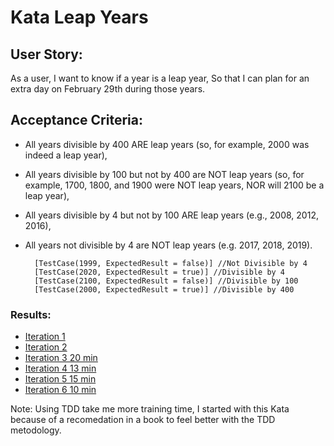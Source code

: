 # Kata Leap Years

## User Story:

As a user, I want to know if a year is a leap year, So that I can plan for an extra day on February 29th during those years.

## Acceptance Criteria:

- All years divisible by 400 ARE leap years (so, for example, 2000 was indeed a leap year),
- All years divisible by 100 but not by 400 are NOT leap years (so, for example, 1700, 1800, and 1900 were NOT leap years, NOR will 2100 be a leap year),
- All years divisible by 4 but not by 100 ARE leap years (e.g., 2008, 2012, 2016),
- All years not divisible by 4 are NOT leap years (e.g. 2017, 2018, 2019).


        [TestCase(1999, ExpectedResult = false)] //Not Divisible by 4
        [TestCase(2020, ExpectedResult = true)] //Divisible by 4
        [TestCase(2100, ExpectedResult = false)] //Divisible by 100
        [TestCase(2000, ExpectedResult = true)] //Divisible by 400
		

### Results:
- [Iteration 1](https://github.com/RamonMartinezNieto/KataTraining/blob/master/LeapYear/KataLeapYear/UnitTestKataLeapYear/1/TestLeapYearChecker.cs)
- [Iteration 2](https://github.com/RamonMartinezNieto/KataTraining/blob/master/LeapYear/KataLeapYear/UnitTestKataLeapYear/3/LeapYearIterationThree.cs)
- [Iteration 3 20 min](https://github.com/RamonMartinezNieto/KataTraining/blob/master/LeapYear/KataLeapYear/UnitTestKataLeapYear/2/TestLeapYearDos.cs)
- [Iteration 4 13 min](https://github.com/RamonMartinezNieto/KataTraining/blob/master/LeapYear/KataLeapYear/UnitTestKataLeapYear/4/TestLeapYearIteration4.cs)
- [Iteration 5 15 min](https://github.com/RamonMartinezNieto/KataTraining/blob/master/LeapYear/KataLeapYear/UnitTestKataLeapYear/5/TestLeapYearFive.cs)
- [Iteration 6 10 min](https://github.com/RamonMartinezNieto/KataTraining/blob/master/LeapYear/KataLeapYear/UnitTestKataLeapYear/6/TestKataLeapYear.cs)




Note: Using TDD 
take me more training time, I started with this Kata because of a recomedation in a book to feel better with the TDD metodology.